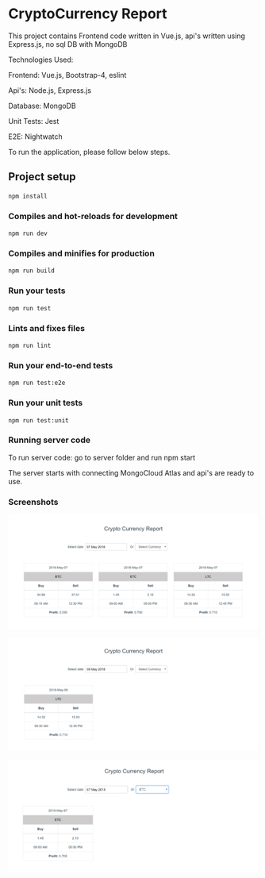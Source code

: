 # CryptoCurrency Report

This project contains Frontend code written in Vue.js, api's written using Express.js, no sql DB with MongoDB

Technologies Used:

Frontend: Vue.js, Bootstrap-4, eslint</br>

Api's: Node.js, Express.js</br>

Database: MongoDB</br>

Unit Tests: Jest</br>

E2E: Nightwatch</br>


To run the application, please follow below steps.

## Project setup
```
npm install
```

### Compiles and hot-reloads for development
```
npm run dev
```

### Compiles and minifies for production
```
npm run build
```

### Run your tests
```
npm run test
```

### Lints and fixes files
```
npm run lint
```

### Run your end-to-end tests
```
npm run test:e2e
```

### Run your unit tests
```
npm run test:unit
```

### Running server code
To run server code: go to server folder and run
npm start

The server starts with connecting MongoCloud Atlas and api's are ready to use.

### Screenshots
![Alt text](screenshot.png?raw=true "Report Page")

![Alt text](screenshot_date_filter.png?raw=true "Report with date filter")

![Alt text](screenshot_select_filter.png?raw=true "Report with currency filter")